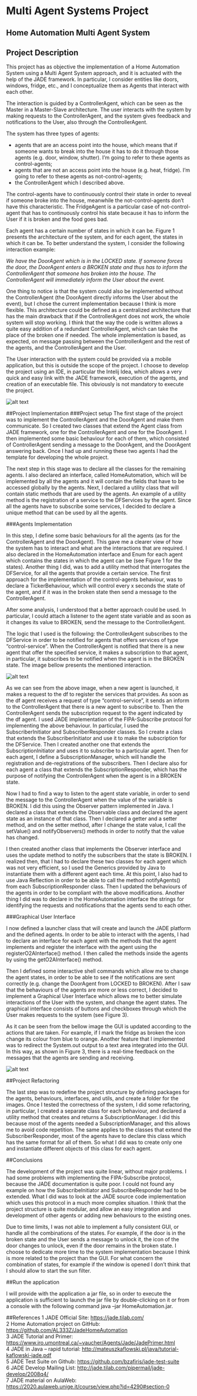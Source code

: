 # Multi Agent Systems Project
## Home Automation Multi Agent System

## Project Description
This project has as objective the implementation of a Home Automation System using a Multi Agent System approach, and it is 
actuated with the help of the JADE framework. In particular, I consider entities like doors, windows, fridge, etc., and I 
conceptualize them as Agents that interact with each other. 

The interaction is guided by a ControllerAgent, which can be seen as the Master in a Master-Slave architecture. The user 
interacts with the system by making requests to the ControllerAgent, and the system gives feedback and notifications to 
the User, also through the ControllerAgent.

The system has three types of agents:
- agents that are an access point into the house, which means that if someone wants to break into the house it has to do it through those agents (e.g. door, window, shutter). I’m going to refer to these agents as control-agents;
- agents that are not an access point into the house (e.g. heat, fridge). I’m going to refer to these agents as not-control-agents;
- the ControllerAgent which I described above.

The control-agents have to continuously control their state in order to reveal if someone broke into the house, meanwhile 
the not-control-agents don’t have this characteristic. The FridgeAgent is a particular case of not-control-agent that has 
to continuously control his state because it has to inform the User if it is broken and the food goes bad.

Each agent has a certain number of states in which it can be. Figure 1 presents the architecture of the system, and for
 each agent, the states in which it can be. To better understand the system, I consider the following interaction example: 

*We have the DoorAgent which is in the LOCKED state. If someone forces the door, the DoorAgent enters a BROKEN state and 
thus has to inform the ControllerAgent that someone has broken into the house. The ControllerAgent will immediately 
inform the User about the event.*

One thing to notice is that the system could also be implemented without the ControllerAgent (the DoorAgent directly 
informs the User about the event), but I chose the current implementation because I think is more flexible. This 
architecture could be defined as a centralized architecture that has the main drawback that if the ControllerAgent 
does not work, the whole system will stop working. I think that the way the code is written allows a quite easy addition 
of a redundant ControllerAgent, which can take the place of the broken one if needed. The whole implementation is based, 
as expected, on message passing between the ControllerAgent and the rest of the agents, and the ControllerAgent and the User. 

The User interaction with the system could be provided via a mobile application, but this is outside the scope of the project.
I choose to develop the project using an IDE, in particular the Intelij Idea, which allows a very quick and easy link 
with the JADE framework, execution of the agents, and creation of an executable file. This obviously is not mandatory 
to execute the project.

![alt text](./src/img/project_schema.png)

##Project Implementation
###Project setup
The first stage of the project was to implement the ControllerAgent and the DoorAgent and make them communicate. So I 
created two classes that extend the Agent class from JADE framework, one for the ControllerAgent and one for the DoorAgent. 
I then implemented some basic behaviour for each of them, which consisted of ControllerAgent sending a message to the 
DoorAgent, and the DoorAgent answering back. Once I had up and running these two agents I had the template for developing 
the whole project.
 
The next step in this stage was to declare all the classes for the remaining agents. I also declared an interface, called 
HomeAutomation, which will be implemented by all the agents and it will contain the fields that have to be accessed 
globally by the agents. Next, I declared a utility class that will contain static methods that are used by the agents. 
An example of a utility method is the registration of a service to the DFServices by the agent. Since all the agents 
have to subscribe some services, I decided to declare a unique method that can be used by all the agents.

###Agents Implementation

In this step, I define some basic behaviours for all the agents (as for the ControllerAgent and the DoorAgent). This 
gave me a clearer view of how the system has to interact and what are the interactions that are required. I also 
declared in the HomeAutomation interface and Enum for each agent which contains the states in which the agent can 
be (see Figure 1 for the states). Another thing I did, was to add a utility method that interrogates the DFService, 
for all the agents that provide a certain service. The first approach for the implementation of the control-agents 
behaviour, was to declare a TickerBehaviour, which will control every x seconds the state of the agent, and if it was 
in the broken state then send a message to the ControllerAgent. 

After some analysis, I understood that a better approach could be used. In particular, I could attach a listener to the
 agent state variable and as soon as it changes its value to BROKEN, send the message to the ControllerAgent. 

The logic that I used is the following: the ControllerAgent subscribes to the DFService in order to be notified for agents
 that offers services of type “control-service”. When the ControllerAgent is notified that there is a new agent that offer 
 the specified service, it makes a subscription to that agent, in particular, it subscribes to be notified when the agent 
 is in the BROKEN state. The image bellow presents the mentioned interaction.

![alt text](./src/img/df_interaction.png)

As we can see from the above image, when a new agent is launched, it makes a request to the df to register the services 
that provides. As soon as the df agent receives a request of type “control-service”, it sends an inform to the 
ControllerAgent that there is a new agent to subscribe to. Then the ControllerAgent sends the subscription request 
to the agent indicated by the df agent. I used JADE implementation of the FIPA-Subscribe protocol for implementing 
the above behaviour. In particular, I used the SubscriberInitiator and SubscriberResponder classes. So I create a class 
that extends the SubscriberInitiator and use it to make the subscription for the DFService. Then I created another one 
that extends the SubscriptionInitiator and uses it to subscribe to a particular agent. Then for each agent, I define a 
SubscriptionManager, which will handle the registration and de-registrations of the subscribers. Then I declare also for 
each agent a class that extends the SubscriptionResponder, which has the purpose of notifying 
the ControllerAgent when the agent is in a BROKEN state.

Now I had to find a way to listen to the agent state variable, in order to send the message to the ControllerAgent when 
the value of the variable is BROKEN. I did this using the Observer pattern implemented in Java. I declared a class that 
extends the Observable class and declared the agent state as an instance of that class. Then I declared a getter and a 
setter method, and on the setter method, after I change the state value, I call the setValue() and notifyObservers() methods 
in order to notify that the value has changed. 

I then created another class that implements the Observer interface and uses the update method to notify the subscribers 
that the state is BROKEN. I realized then, that I had to declare these two classes for each agent which was not very 
efficient, so I used the Generics provided by Java to instantiate them with a different agent each time. At this point, 
I also had to use Java Reflection in order to be able to call the method notifyAgents() from each SubscriptionResponder 
class. Then I updated the behaviours of the agents in order to be compliant with the above modifications. Another thing 
I did was to declare in the HomeAutomation interface the strings for identifying the requests and notifications that the 
agents send to each other.

###Graphical User Interface

I now defined a launcher class that will create and launch the JADE platform and the defined agents. In order to be able 
to interact with the agents, I had to declare an interface for each agent with the methods that the agent implements and 
register the interface with the agent using the registerO2AInterface() method. I then called the methods inside the agents 
by using the getO2AInterface() method.

Then I defined some interactive shell commands which allow me to change the agent states, in order to be able to see if 
the notifications are sent correctly (e.g. change the DoorAgent from LOCKED to BROKEN). After I saw that the behaviours 
of the agents are more or less correct, I decided to implement a Graphical User Interface which allows me to better 
simulate interactions of the User with the system, and change the agent states. The graphical interface consists of 
buttons and checkboxes through which the User makes requests to the system (see Figure 3).

As it can be seen from the bellow image the GUI is updated according to the actions that are taken. For example, if I 
mark the fridge as broken the icon change its colour from blue to orange. Another feature that I implemented was to 
redirect the System.out output to a text area integrated into the GUI. In this way, as shown in Figure 3, there is a 
real-time feedback on the messages that the agents are sending and receiving.


![alt text](./src/img/gui.png)

##Project Refactoring

The last step was to redefine the project structure by defining packages for the agents, behaviours, interfaces, and utils, 
and create a folder for the images. Once I tested the correctness of the system, I did some refactoring, in particular, 
I created a separate class for each behaviour, and declared a utility method that creates and returns a SubscriptionManager. 
I did this because most of the agents needed a SubscriptionManager, and this allows me to avoid code repetition. The same 
applies to the classes that extend the SubscriberResponder, most of the agents have to declare this class which has the 
same format for all of them. So what I did was to create only one and instantiate different objects of this class for each 
agent.

##Conclusions

The development of the project was quite linear, without major problems. I had some problems with implementing the 
FIPA-Subscribe protocol, because the JADE documentation is quite poor. I could not found any example on how the 
SubscribeInitiator and SubscribeResponder had to be extended. What I did was to look at the JADE source code implementation 
which uses this protocol in a much more complex situation. I think that the project structure is quite modular, and 
allow an easy integration and development of other agents or adding new behaviours to the existing ones. 

Due to time limits, I was not able to implement a fully consistent GUI, or handle all the combinations of the states. 
For example, if the door is in the broken state and the User sends a message to unlock it, the icon of the door changes 
to unlock, even if the door remains in the broken state. I choose to dedicate more time to the system implementation 
because I think is more related to the project than the GUI. For what concern the combination of states, for example if 
the window is opened I don’t think that I should allow to start the sun filter.

##Run the application

I will provide with the application a jar file, so in order to execute the application is sufficient to launch the jar 
file by double-clicking on it or from a console with the following command java –jar HomeAutomation.jar. 

##References
1 JADE Official Site: https://jade.tilab.com/ <br>
2 Home Automation project on GitHub: https://github.com/AL333Z/JadeHomeAutomation <br>
3 JADE Tutorial and Primer: https://www.iro.umontreal.ca/~vaucher/Agents/Jade/JadePrimer.html <br>
4 JADE in Java – rapid tutorial: http://mateuszkaflowski.pl/java/tutorial-kaflowski-jade.pdf <br>
5 JADE Test Suite on Github: https://github.com/bzafiris/jade-test-suite <br>
6 JADE Develop Mailing List: http://jade.tilab.com/pipermail/jade-develop/2008q4/ <br>
7 JADE material on AulaWeb: https://2020.aulaweb.unige.it/course/view.php?id=4290#section-0 <br>
